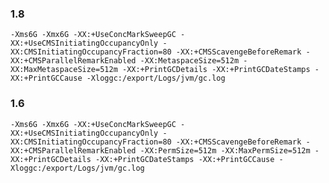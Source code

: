 ### 1.8

    -Xms6G -Xmx6G -XX:+UseConcMarkSweepGC -XX:+UseCMSInitiatingOccupancyOnly -XX:CMSInitiatingOccupancyFraction=80 -XX:+CMSScavengeBeforeRemark -XX:+CMSParallelRemarkEnabled -XX:MetaspaceSize=512m -XX:MaxMetaspaceSize=512m -XX:+PrintGCDetails -XX:+PrintGCDateStamps -XX:+PrintGCCause -Xloggc:/export/Logs/jvm/gc.log

 

### 1.6

    -Xms6G -Xmx6G -XX:+UseConcMarkSweepGC -XX:+UseCMSInitiatingOccupancyOnly -XX:CMSInitiatingOccupancyFraction=80 -XX:+CMSScavengeBeforeRemark -XX:+CMSParallelRemarkEnabled -XX:PermSize=512m -XX:MaxPermSize=512m -XX:+PrintGCDetails -XX:+PrintGCDateStamps -XX:+PrintGCCause -Xloggc:/export/Logs/jvm/gc.log
    
    
    
    
    
    